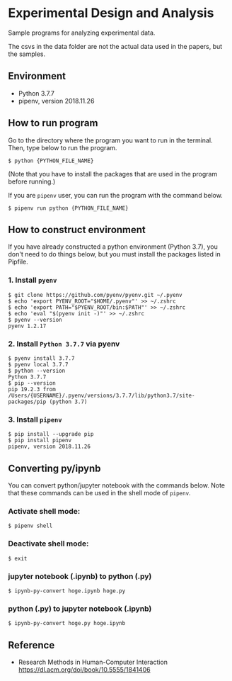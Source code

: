# Experimental Design and Analysis

Sample programs for analyzing experimental data.

The csvs in the data folder are not the actual data used in the papers, but the samples.

## Environment
- Python 3.7.7
- pipenv, version 2018.11.26

## How to run program

Go to the directory where the program you want to run in the terminal. Then, type below to run the program.

```shell
$ python {PYTHON_FILE_NAME}
```
(Note that you have to install the packages that are used in the program before running.)


If you are `pipenv` user, you can run the program with the command below.
```shell
$ pipenv run python {PYTHON_FILE_NAME}
```


## How to construct environment
If you have already constructed a python environment (Python 3.7), you don't need to do things below, but you must install the packages listed in Pipfile.

### 1. Install `pyenv`

```shell
$ git clone https://github.com/pyenv/pyenv.git ~/.pyenv
$ echo 'export PYENV_ROOT="$HOME/.pyenv"' >> ~/.zshrc
$ echo 'export PATH="$PYENV_ROOT/bin:$PATH"' >> ~/.zshrc
$ echo 'eval "$(pyenv init -)"' >> ~/.zshrc
$ pyenv --version
pyenv 1.2.17
```

### 2. Install `Python 3.7.7` via pyenv

```shell
$ pyenv install 3.7.7
$ pyenv local 3.7.7
$ python --version
Python 3.7.7
$ pip --version
pip 19.2.3 from /Users/{USERNAME}/.pyenv/versions/3.7.7/lib/python3.7/site-packages/pip (python 3.7)
```

### 3. Install `pipenv`

```shell
$ pip install --upgrade pip
$ pip install pipenv
pipenv, version 2018.11.26
```

## Converting py/ipynb
You can convert python/jupyter notebook with the commands below.
Note that these commands can be used in the shell mode of `pipenv`.

### Activate shell mode:
```shell
$ pipenv shell
```
### Deactivate shell mode:
```shell
$ exit
```

### jupyter notebook (.ipynb) to python (.py)
```shell
$ ipynb-py-convert hoge.ipynb hoge.py
```

### python (.py) to jupyter notebook (.ipynb)
```shell
$ ipynb-py-convert hoge.py hoge.ipynb
```

## Reference
- Research Methods in Human-Computer Interaction
https://dl.acm.org/doi/book/10.5555/1841406
